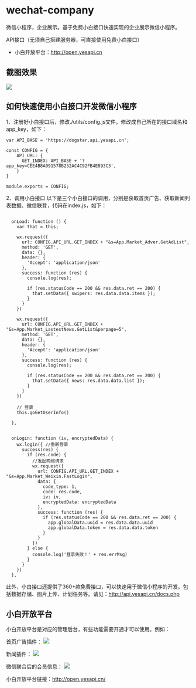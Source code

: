 # wechat-company
微信小程序，企业展示。基于免费小白接口快速实现的企业展示微信小程序。

API接口（无须自己搭建服务器，可直接使用免费小白接口）  
 + 小白开放平台：http://open.yesapi.cn
 
## 截图效果

![](http://cdn7.okayapi.com/yesyesapi_20191210113042_1bbe410e11acf75243234b48c9fcd154.png)

## 如何快速使用小白接口开发微信小程序

1、注册好小白接口后，修改./utils/config.js文件，修改成自己所在的接口域名和app_key，如下：
```
var API_BASE = 'https://dogstar.api.yesapi.cn';

const CONFIG = {
    API_URL: {
      GET_INDEX: API_BASE + '?app_key=CEE4B8A091578B252AC4C92FB4E893C3',
    }
}

module.exports = CONFIG;
```

2、调用小白接口
以下是三个小白接口的调用，分别是获取首页广告、获取新闻列表数据、微信联登，代码在index.js，如下：
```

  onLoad: function () {
    var that = this;

    wx.request({
      url: CONFIG.API_URL.GET_INDEX + "&s=App.Market_Adver.GetAdList",
      method: 'GET',
      data: {},
      header: {
        'Accept': 'application/json'
      },
      success: function (res) {
        console.log(res);

        if (res.statusCode == 200 && res.data.ret == 200) {
          that.setData({ swipers: res.data.data.items });
        }
      }
    })

    wx.request({
      url: CONFIG.API_URL.GET_INDEX + "&s=App.Market_LastestNews.GetList&perpage=5",
      method: 'GET',
      data: {},
      header: {
        'Accept': 'application/json'
      },
      success: function (res) {
        console.log(res);

        if (res.statusCode == 200 && res.data.ret == 200) {
          that.setData({ news: res.data.data.list });
        }
      }
    })

    // 登录
    this.goGetUserInfo()

  },
  
  
  onLogin: function (iv, encryptedData) {
    wx.login({ //重新登录
      success(res) {
        if (res.code) {
          //发起网络请求
          wx.request({
            url: CONFIG.API_URL.GET_INDEX + "&s=App.Market_Weixin.FastLogin",
            data: {
              code_type: 1,
              code: res.code,
              iv: iv,
              encryptedData: encryptedData
            },
            success: function (res) {
              if (res.statusCode == 200 && res.data.ret == 200) {
                app.globalData.uuid = res.data.data.uuid
                app.globalData.token = res.data.data.token
              }
            }
          })
        } else {
          console.log('登录失败！' + res.errMsg)
        }
      }
    })
  },
```

此外，小白接口还提供了360+款免费接口，可以快速用于微信小程序的开发。包括数据存储、图片上传、计划任务等。请见：http://api.yesapi.cn/docs.php

## 小白开放平台
小白开放平台是对应的管理后台，有些功能需要开通才可以使用。例如：

首页广告插件：
![](http://cdn7.okayapi.com/yesyesapi_20191210113622_a9c252f47dadc1c93a6477ca85cd56f0.png)  

新闻插件：
![](http://cdn7.okayapi.com/yesyesapi_20191210113717_44c7caff3ec72f19a7877f7d96810895.png)  

微信联合后的会员信息：
![](http://cdn7.okayapi.com/yesyesapi_20191210113802_a022e451edd7b6a7a0f641d4197ffebd.png)  

小白开放平台链接：http://open.yesapi.cn/
